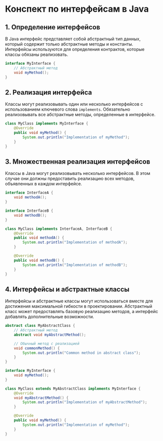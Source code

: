 # Конспект по интерфейсам в Java

## 1. Определение интерфейсов

В Java интерфейс представляет собой абстрактный тип данных, который содержит только абстрактные методы и константы. Интерфейсы используются для определения контрактов, которые классы обязаны реализовать.

```java
interface MyInterface {
    // Абстрактный метод
    void myMethod();
}
```

## 2. Реализация интерфейса

Классы могут реализовывать один или несколько интерфейсов с использованием ключевого слова `implements`. Обязательно реализовывать все абстрактные методы, определенные в интерфейсе.

```java
class MyClass implements MyInterface {
    @Override
    public void myMethod() {
        System.out.println("Implementation of myMethod");
    }
}
```

## 3. Множественная реализация интерфейсов

Классы в Java могут реализовывать несколько интерфейсов. В этом случае они должны предоставить реализацию всех методов, объявленных в каждом интерфейсе.

```java
interface InterfaceA {
    void methodA();
}

interface InterfaceB {
    void methodB();
}

class MyClass implements InterfaceA, InterfaceB {
    @Override
    public void methodA() {
        System.out.println("Implementation of methodA");
    }

    @Override
    public void methodB() {
        System.out.println("Implementation of methodB");
    }
}
```

## 4. Интерфейсы и абстрактные классы

Интерфейсы и абстрактные классы могут использоваться вместе для достижения максимальной гибкости в проектировании. Абстрактный класс может предоставлять базовую реализацию методов, а интерфейс добавлять дополнительные возможности.

```java
abstract class MyAbstractClass {
    // Абстрактный метод
    abstract void myAbstractMethod();

    // Обычный метод с реализацией
    void commonMethod() {
        System.out.println("Common method in abstract class");
    }
}

interface MyInterface {
    void myMethod();
}

class MyClass extends MyAbstractClass implements MyInterface {
    @Override
    void myAbstractMethod() {
        System.out.println("Implementation of myAbstractMethod");
    }

    @Override
    public void myMethod() {
        System.out.println("Implementation of myMethod");
    }
}
```